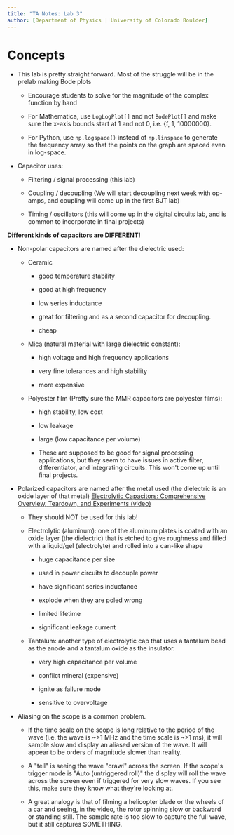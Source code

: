```yaml
---
title: "TA Notes: Lab 3"
author: [Department of Physics | University of Colorado Boulder]
---
```


# Concepts

- This lab is pretty straight forward. Most of the struggle will be in the prelab making Bode plots

    - Encourage students to solve for the magnitude of the complex function by hand

    - For Mathematica, use `LogLogPlot[]` and not `BodePlot[]` and make sure the x-axis bounds start at 1 and not 0, i.e. {f, 1, 10000000}.

    - For Python, use `np.logspace()` instead of `np.linspace` to generate the frequency array so that the points on the graph are spaced even in log-space.

- Capacitor uses:

    - Filtering / signal processing (this lab)

    - Coupling / decoupling (We will start decoupling next week with op-amps, and coupling will come up in the first BJT lab)

    - Timing / oscillators (this will come up in the digital circuits lab, and is common to incorporate in final projects)

**Different kinds of capacitors are DIFFERENT!**

- Non-polar capacitors are named after the dielectric used:

    - Ceramic
      
        - good temperature stability

        - good at high frequency

        - low series inductance

        - great for filtering and as a second capacitor for decoupling.

        - cheap

    - Mica (natural material with large dielectric constant):

        - high voltage and high frequency applications

        - very fine tolerances and high stability

        - more expensive

    - Polyester film (Pretty sure the MMR capacitors are polyester films):

        - high stability, low cost

        - low leakage

        - large (low capacitance per volume)

        - These are supposed to be good for signal processing applications, but they seem to have issues in active filter, differentiator, and integrating circuits. This won't come up until final projects.

- Polarized capacitors are named after the metal used (the dielectric is an oxide layer of that metal) [Electrolytic Capacitors: Comprehensive Overview, Teardown, and Experiments (video)](https://youtu.be/MAP-VA1m-A4?si=TeV3Tp21oF-0MMnS)

    - They should NOT be used for this lab!

    - Electrolytic (aluminum): one of the aluminum plates is coated with an oxide layer (the dielectric) that is etched to give roughness and filled with a liquid/gel (electrolyte) and rolled into a can-like shape

        - huge capacitance per size

        - used in power circuits to decouple power

        - have significant series inductance

        - explode when they are poled wrong

        - limited lifetime

        - significant leakage current

    - Tantalum: another type of electrolytic cap that uses a tantalum bead as the anode and a tantalum oxide as the insulator.

        - very high capacitance per volume

        - conflict mineral (expensive)

        - ignite as failure mode

        - sensitive to overvoltage

- Aliasing on the scope is a common problem. 

    - If the time scale on the scope is long relative to the period of the wave (i.e. the wave is ~>1 MHz and the time scale is ~>1 ms), it will sample slow and display an aliased version of the wave. It will appear to be orders of magnitude slower than reality.
    
    - A "tell" is seeing the wave "crawl" across the screen. If the scope's trigger mode is "Auto (untriggered roll)" the display will roll the wave across the screen even if triggered for very slow waves. If you see this, make sure they know what they're looking at.

    - A great analogy is that of filming a helicopter blade or the wheels of a car and seeing, in the video, the rotor spinning slow or backward or standing still. The sample rate is too slow to capture the full wave, but it still captures SOMETHING.
      
        
      
        
